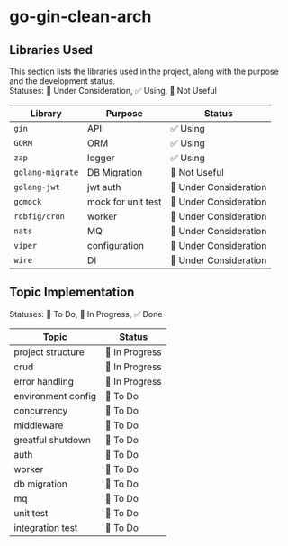 # go-gin-clean-arch

## Libraries Used

This section lists the libraries used in the project, along with the purpose and the development status.  
Statuses: 🤔 Under Consideration, ✅ Using, 🚫 Not Useful 

| Library        | Purpose                                     | Status     |
| -------------- | ------------------------------------------- | ---------- |
| `gin` | API | ✅ Using  |
| `GORM` | ORM | ✅ Using |
| `zap` | logger | ✅ Using   |
| `golang-migrate` | DB Migration| 🚫 Not Useful  |
| `golang-jwt` | jwt auth | 🤔 Under Consideration    |
| `gomock` | mock for unit test | 🤔 Under Consideration   |
| `robfig/cron` | worker | 🤔 Under Consideration   |
| `nats` | MQ | 🤔 Under Consideration   |
| `viper` | configuration | 🤔 Under Consideration   |
| `wire` | DI | 🤔 Under Consideration  |


## Topic Implementation

Statuses: 📝 To Do, 🚧 In Progress, ✅ Done 

| Topic          | Status     |
| -------------- | ---------- |
| project structure | 🚧 In Progress   |
| crud | 🚧 In Progress   |
| error handling | 🚧 In Progress |
| environment config | 📝 To Do   |
| concurrency | 📝 To Do   |
| middleware | 📝 To Do   |
| greatful shutdown | 📝 To Do   |
| auth | 📝 To Do   |
| worker | 📝 To Do   |
| db migration | 📝 To Do   |
| mq | 📝 To Do   |
| unit test | 📝 To Do   |
| integration test | 📝 To Do   |
